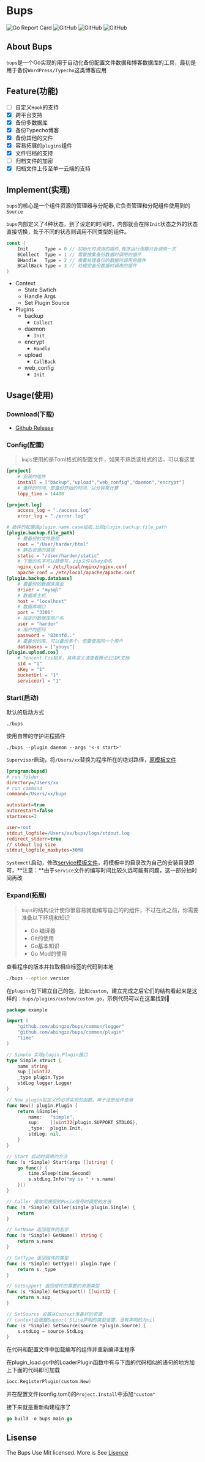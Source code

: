 # Bups

![Go Report Card](https://goreportcard.com/badge/github.com/abingzo/bups) ![GitHub](https://img.shields.io/github/license/abingzo/bups) ![GitHub](https://badgen.net/github/release/zbh255/bups) ![GitHub](https://github.com/zbh255/bups/actions/workflows/go.yml/badge.svg)

## About Bups

`bups`是一个Go实现的用于自动化备份配置文件数据和博客数据库的工具，最初是用于备份`WordPress/Typecho`这类博客应用

## Feature(功能)

- [ ] 自定义`Hook`的支持
- [x] 跨平台支持
- [x] 备份多数据库
- [x] 备份Typecho博客
- [x] 备份其他的文件
- [x] 容易拓展的`plugins`组件
- [x] 文件归档的支持
- [ ] 归档文件的加密
- [x] 归档文件上传至单一云端的支持

## Implement(实现)

`bups`的核心是一个组件资源的管理器与分配器,它负责管理和分配组件使用到的`Source`

`bups`内部定义了4种状态，到了设定的时间时，内部就会在除`Init`状态之外的状态直接切换，处于不同的状态则调用不同类型的组件。

```go
const (
	Init      Type = 0 // 初始化时调用的插件,程序运行周期只会调用一次
	BCollect  Type = 1 // 需要搜集备份数据时调用的插件
	BHandle   Type = 2 // 需要处理备份的数据时调用的插件
	BCallBack Type = 3 // 处理完备份数据时调用的插件
)
```

- Context
    - State Swtich
    - Handle Args
    - Set Plugin Source
- Plugins
    - backup
        - `Collect`
    - daemon
        - `Init`
    - encrypt
        - `Handle`
    - upload
        - `CallBack`
    - web_config
        - `Init`

## Usage(使用)

### Download(下载)

- [Github Release](https://github.com/zbh255/bups/releases)

### Config(配置)

> `bups`使用的是Toml格式的配置文件，如果不熟悉该格式的话，可以看这里

```toml
[project]
	# 安装的组件
	install = ["backup","upload","web_config","daemon","encrypt"]
	# 循环的时间，即备份开始的时间，以分钟来计算
	lopp_time = 14400

[project.log]
	access_log = "./access.log"
	error_log = "./error.log"

# 插件的配置由plugin.name.case组成,比如plugin.backup.file_path
[plugin.backup.file_path]
	# 要备份的文件路径
	root = "/User/harder/html"
	# 静态资源的路径
	static = "/User/harder/static"
	# 下面的名字可以随便写，zip文件以key命名
	nginx_conf = /etc/local/nginx/nginx.conf
	apache_conf = /etc/local/apache/apache.conf
[plugin.backup.database]
	# 要备份的数据库类型
	driver = "mysql"
	# 数据库主机
	host = "localhost"
	# 数据库端口
	port = "3306"
	# 指定的数据库用户名
	user = "harder"
	# 用户的密码
	password = "83nnfd.."
	# 要备份的库，可以备份多个，但要使用同一个用户
	databases = ["youyu"]
[plugin.upload.cos]
	# Tencent Cos相关，具体含义请查看腾讯云SDK文档
	sId = "1"
	sKey = "1"
	bucketUrl = "1"
	serviceUrl = "1"
```

### Start(启动)

默认的启动方式

```shell
./bups
```

使用自带的守护进程插件

```shell
./bups --plugin daemon --args '<-s start>'
```

`Supervisor`启动，将`/Users/xx`替换为程序所在的绝对路径，[原模板文件](./bupsd.ini)

```ini
[program:bupsd]
# run folder
directory=/Users/xx
# run command
command=/Users/xx/bups

autostart=true
autorestart=false
startsecs=3

user=root
stdout_logfile=/Users/xx/bups/logs/stdout.log
redirect_stderr=true
// stdout log size
stdout_logfile_maxbytes=30MB
```

`Systemctl`启动，修改[service模板文件](./bupsd.service)，将模板中的目录改为自己的安装目录即可，**注意：**由于`service`文件的编写时间比较久远可能有问题，这一部分抽时间再改

### Expand(拓展)

> `bups`的结构设计使你很容易就能编写自己的的组件，不过在此之前，你需要准备以下环境和知识
>
> - Go 编译器
> - Git的使用
> - Go基本知识
> - Go Mod的使用

查看程序的版本并拉取相应标签的代码到本地

```sh
./bups --option version
```

在`plugins`包下建立自己的包，比如`custom`，建立完成之后它们的结构看起来是这样的：`bups/plugins/custom/custom.go`，示例代码可以在这里找到:link:

```go
package example

import (
	"github.com/abingzo/bups/common/logger"
	"github.com/abingzo/bups/common/plugin"
	"time"
)

// Simple 实现plugin.Plugin接口
type Simple struct {
	name string
	sup []uint32
	_type plugin.Type
	stdLog logger.Logger
}

// New plugin包定义的必须实现的函数，用于注册组件使用
func New() plugin.Plugin {
	return &Simple{
		name:   "simple",
		sup:    []uint32{plugin.SUPPORT_STDLOG},
		_type:  plugin.Init,
		stdLog: nil,
	}
}

// Start 启动时调用的方法
func (s *Simple) Start(args []string) {
	go func() {
		time.Sleep(time.Second)
		s.stdLog.Info("my is " + s.name)
	}()
}

// Caller 接收可接受的Posix信号时调用的方法
func (s *Simple) Caller(single plugin.Single) {
	return
}

// GetName 返回组件的名字
func (s *Simple) GetName() string {
	return s.name
}

// GetType 返回组件的类型
func (s *Simple) GetType() plugin.Type {
	return s._type
}

// GetSupport 返回组件的需要的资源类型
func (s *Simple) GetSupport() []uint32 {
	return s.sup
}

// SetSource 设置从Context准备好的资源
// context会根据Support Slice声明的类型设置，没有声明的为nil
func (s *Simple) SetSource(source *plugin.Source) {
	s.stdLog = source.StdLog
}
```

在代码和配置文件中加载编写的组件并重新编译主程序

在plugin_load.go中的LoaderPlugin函数中有与下面的代码相似的语句的地方加上下面的代码即可加载

```go
iocc.RegisterPlugin(custom.New)
```

并在配置文件(config.toml)的`Project.Install`中添加`"custom"`

接下来就是重新构建程序了

```go
go build -o bups main.go
```

## Lisense

The Bups Use Mit licensed. More is See [Lisence](https://github.com/zbh255/bups/blob/dev/LICENSE)

